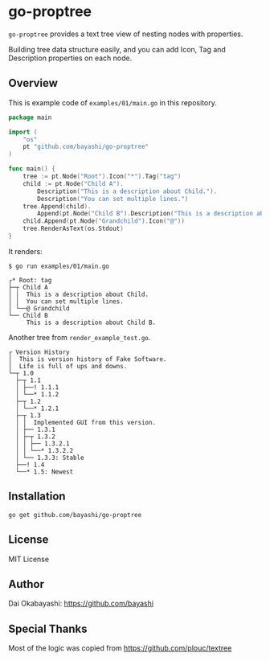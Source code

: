 # go-proptree

`go-proptree` provides a text tree view of nesting nodes with properties.

Building tree data structure easily, and you can add Icon, Tag and Description properties on each node.

## Overview

This is example code of `examples/01/main.go` in this repository.

```go
package main

import (
	"os"
	pt "github.com/bayashi/go-proptree"
)

func main() {
	tree := pt.Node("Root").Icon("*").Tag("tag")
	child := pt.Node("Child A").
		Description("This is a description about Child.").
		Description("You can set multiple lines.")
	tree.Append(child).
		Append(pt.Node("Child B").Description("This is a description about Child B."))
	child.Append(pt.Node("Grandchild").Icon("@"))
	tree.RenderAsText(os.Stdout)
}
```

It renders:

    $ go run examples/01/main.go
    
    ┌* Root: tag
    ├─┬ Child A
    │ │  This is a description about Child.
    │ │  You can set multiple lines.
    │ └──@ Grandchild
    └── Child B
         This is a description about Child B.
    

Another tree from `render_example_test.go`.

    ┌ Version History
    │  This is version history of Fake Software.
    │  Life is full of ups and downs.
    └─┬ 1.0
      ├─┬ 1.1
      │ ├──! 1.1.1
      │ └──* 1.1.2
      ├─┬ 1.2
      │ └──* 1.2.1
      ├─┬ 1.3
      │ │  Implemented GUI from this version.
      │ ├── 1.3.1
      │ ├─┬ 1.3.2
      │ │ ├── 1.3.2.1
      │ │ └──* 1.3.2.2
      │ └── 1.3.3: Stable
      ├──! 1.4
      └──* 1.5: Newest

## Installation

    go get github.com/bayashi/go-proptree

## License

MIT License

## Author

Dai Okabayashi: https://github.com/bayashi

## Special Thanks

Most of the logic was copied from https://github.com/plouc/textree
